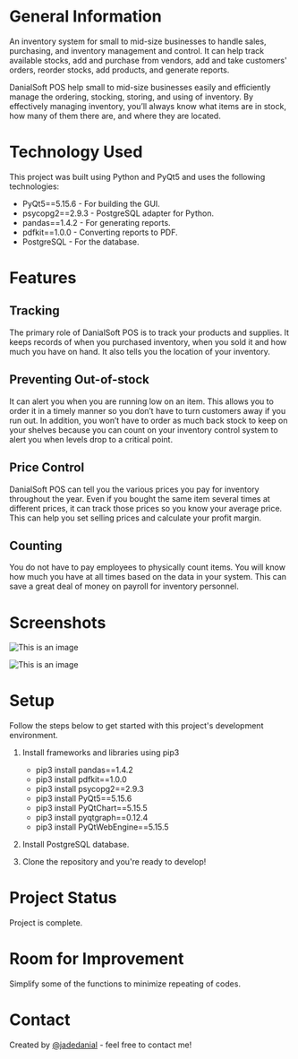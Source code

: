 # General Information
An inventory system for small to mid-size businesses to handle sales, purchasing, and inventory management and control. It can help track available stocks, add and purchase from vendors, add and take customers' orders, reorder stocks, add products, and generate reports.

DanialSoft POS help small to mid-size businesses easily and efficiently manage the ordering, stocking, storing, and using of inventory. By effectively managing inventory, you’ll always know what items are in stock, how many of them there are, and where they are located.



# Technology Used

This project was built using Python and PyQt5 and uses the following technologies:

- PyQt5==5.15.6 - For building the GUI.
- psycopg2==2.9.3 - PostgreSQL adapter for Python.
- pandas==1.4.2 - For generating reports.
- pdfkit==1.0.0 - Converting reports to PDF.
- PostgreSQL - For the database.



# Features

## Tracking

The primary role of DanialSoft POS is to track your products and supplies. It keeps records of when you purchased inventory, when you sold it and how much you have on hand. It also tells you the location of your inventory.

## Preventing Out-of-stock

It can alert you when you are running low on an item. This allows you to order it in a timely manner so you don’t have to turn customers away if you run out. In addition, you won’t have to order as much back stock to keep on your shelves because you can count on your inventory control system to alert you when levels drop to a critical point.

## Price Control

DanialSoft POS can tell you the various prices you pay for inventory throughout the year. Even if you bought the same item several times at different prices, it can track those prices so you know your average price. This can help you set selling prices and calculate your profit margin.

## Counting

You do not have to pay employees to physically count items. You will know how much you have at all times based on the data in your system. This can save a great deal of money on payroll for inventory personnel.



# Screenshots

![This is an image](http://jadedanialportfolio.herokuapp.com/static/blog/media/ui/danialsoftposui2.png)

![This is an image](http://jadedanialportfolio.herokuapp.com/static/blog/media/ui/danialsoftposui1.png)



# Setup

Follow the steps below to get started with this project's development environment.

1. Install frameworks and libraries using pip3
   - pip3 install pandas==1.4.2
   - pip3 install pdfkit==1.0.0
   - pip3 install psycopg2==2.9.3
   - pip3 install PyQt5==5.15.6
   - pip3 install PyQtChart==5.15.5
   - pip3 install pyqtgraph==0.12.4
   - pip3 install PyQtWebEngine==5.15.5

2. Install PostgreSQL database.

3. Clone the repository and you're ready to develop!



# Project Status

Project is complete.



# Room for Improvement

Simplify some of the functions to minimize repeating of codes.



# Contact

Created by [@jadedanial](http://jadedanial.com/) - feel free to contact me!